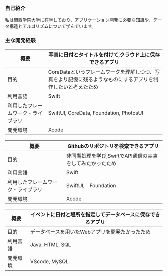 ### 自己紹介
私は関西学院大学に在学しており、アプリケーション開発に必要な知識や、データ構造とアルゴリズムについて学んでいます。

### 主な開発経験
| 概要 | 写真に日付とタイトルを付けて,クラウド上に保存できるアプリ |
| ---- | ---- |
| 目的 | CoreDataというフレームワークを理解しつつ、写真をより記憶に残るようなものにするアプリを制作したいと考えたため |
| 利用言語 | Swift |
| 利用したフレームワーク・ライブラリ | SwiftUI, CoreData, Foundation, PhotosUI | 
| 開発環境 | Xcode |

| 概要 | Githubのリポジトリを検索できるアプリ |
| ---- | ---- |
| 目的 | 非同期処理を学び,SwiftでAPI通信の実装をしてみたかったため |
| 利用言語 | Swift |
| 利用したフレームワーク・ライブラリ | SwiftUI,　Foundation |
| 開発環境 | Xcode |

| 概要 | イベントに日付と場所を指定してデータベースに保存できるアプリ |
| ---- | ---- |
| 目的 | データベースを用いたWebアプリを開発たかったため |
| 利用言語 | Java, HTML, SQL |
| 開発環境 | VScode, MySQL |

